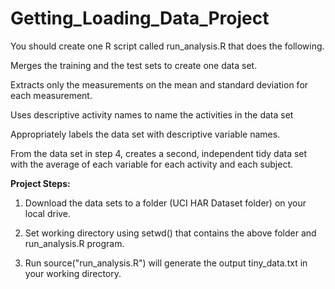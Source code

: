 # Getting_Loading_Data_Project

You should create one R script called run_analysis.R that does the following. 

Merges the training and the test sets to create one data set.

Extracts only the measurements on the mean and standard deviation for each measurement. 

Uses descriptive activity names to name the activities in the data set

Appropriately labels the data set with descriptive variable names. 

From the data set in step 4, creates a second, independent tidy data set with the average of each variable for each activity and each subject.

<p>
<B> Project Steps: </B>

1) Download the data sets to a folder (UCI HAR Dataset folder) on your local drive.

2) Set working directory using setwd() that contains the above folder and run_analysis.R program.

3) Run source("run_analysis.R") will generate the output tiny_data.txt in your working directory.
